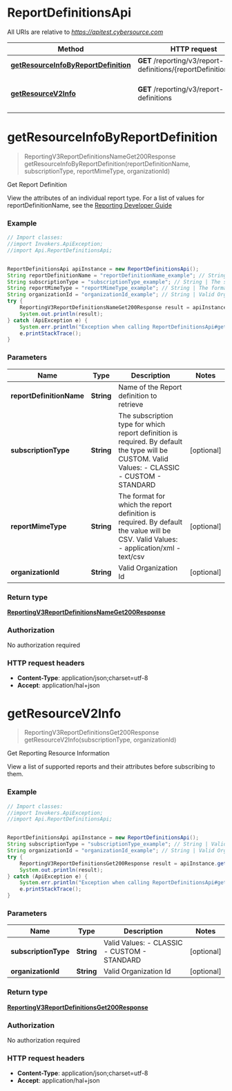 # ReportDefinitionsApi

All URIs are relative to *https://apitest.cybersource.com*

Method | HTTP request | Description
------------- | ------------- | -------------
[**getResourceInfoByReportDefinition**](ReportDefinitionsApi.md#getResourceInfoByReportDefinition) | **GET** /reporting/v3/report-definitions/{reportDefinitionName} | Get Report Definition
[**getResourceV2Info**](ReportDefinitionsApi.md#getResourceV2Info) | **GET** /reporting/v3/report-definitions | Get Reporting Resource Information


<a name="getResourceInfoByReportDefinition"></a>
# **getResourceInfoByReportDefinition**
> ReportingV3ReportDefinitionsNameGet200Response getResourceInfoByReportDefinition(reportDefinitionName, subscriptionType, reportMimeType, organizationId)

Get Report Definition

View the attributes of an individual report type. For a list of values for reportDefinitionName, see the [Reporting Developer Guide](https://www.cybersource.com/developers/documentation/reporting_and_reconciliation/) 

### Example
```java
// Import classes:
//import Invokers.ApiException;
//import Api.ReportDefinitionsApi;


ReportDefinitionsApi apiInstance = new ReportDefinitionsApi();
String reportDefinitionName = "reportDefinitionName_example"; // String | Name of the Report definition to retrieve
String subscriptionType = "subscriptionType_example"; // String | The subscription type for which report definition is required. By default the type will be CUSTOM. Valid Values: - CLASSIC - CUSTOM - STANDARD 
String reportMimeType = "reportMimeType_example"; // String | The format for which the report definition is required. By default the value will be CSV. Valid Values: - application/xml - text/csv 
String organizationId = "organizationId_example"; // String | Valid Organization Id
try {
    ReportingV3ReportDefinitionsNameGet200Response result = apiInstance.getResourceInfoByReportDefinition(reportDefinitionName, subscriptionType, reportMimeType, organizationId);
    System.out.println(result);
} catch (ApiException e) {
    System.err.println("Exception when calling ReportDefinitionsApi#getResourceInfoByReportDefinition");
    e.printStackTrace();
}
```

### Parameters

Name | Type | Description  | Notes
------------- | ------------- | ------------- | -------------
 **reportDefinitionName** | **String**| Name of the Report definition to retrieve |
 **subscriptionType** | **String**| The subscription type for which report definition is required. By default the type will be CUSTOM. Valid Values: - CLASSIC - CUSTOM - STANDARD  | [optional]
 **reportMimeType** | **String**| The format for which the report definition is required. By default the value will be CSV. Valid Values: - application/xml - text/csv  | [optional]
 **organizationId** | **String**| Valid Organization Id | [optional]

### Return type

[**ReportingV3ReportDefinitionsNameGet200Response**](ReportingV3ReportDefinitionsNameGet200Response.md)

### Authorization

No authorization required

### HTTP request headers

 - **Content-Type**: application/json;charset=utf-8
 - **Accept**: application/hal+json

<a name="getResourceV2Info"></a>
# **getResourceV2Info**
> ReportingV3ReportDefinitionsGet200Response getResourceV2Info(subscriptionType, organizationId)

Get Reporting Resource Information

View a list of supported reports and their attributes before subscribing to them. 

### Example
```java
// Import classes:
//import Invokers.ApiException;
//import Api.ReportDefinitionsApi;


ReportDefinitionsApi apiInstance = new ReportDefinitionsApi();
String subscriptionType = "subscriptionType_example"; // String | Valid Values: - CLASSIC - CUSTOM - STANDARD 
String organizationId = "organizationId_example"; // String | Valid Organization Id
try {
    ReportingV3ReportDefinitionsGet200Response result = apiInstance.getResourceV2Info(subscriptionType, organizationId);
    System.out.println(result);
} catch (ApiException e) {
    System.err.println("Exception when calling ReportDefinitionsApi#getResourceV2Info");
    e.printStackTrace();
}
```

### Parameters

Name | Type | Description  | Notes
------------- | ------------- | ------------- | -------------
 **subscriptionType** | **String**| Valid Values: - CLASSIC - CUSTOM - STANDARD  | [optional]
 **organizationId** | **String**| Valid Organization Id | [optional]

### Return type

[**ReportingV3ReportDefinitionsGet200Response**](ReportingV3ReportDefinitionsGet200Response.md)

### Authorization

No authorization required

### HTTP request headers

 - **Content-Type**: application/json;charset=utf-8
 - **Accept**: application/hal+json

